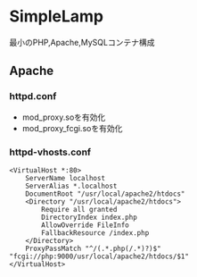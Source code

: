 # SimpleLamp
最小のPHP,Apache,MySQLコンテナ構成

## Apache
### httpd.conf
- mod_proxy.soを有効化
- mod_proxy_fcgi.soを有効化
### httpd-vhosts.conf
```
<VirtualHost *:80>
    ServerName localhost
    ServerAlias *.localhost
    DocumentRoot "/usr/local/apache2/htdocs"
    <Directory "/usr/local/apache2/htdocs">
        Require all granted
        DirectoryIndex index.php
        AllowOverride FileInfo
        FallbackResource /index.php
    </Directory>
    ProxyPassMatch "^/(.*.php(/.*)?)$" "fcgi://php:9000/usr/local/apache2/htdocs/$1"
</VirtualHost>
```
